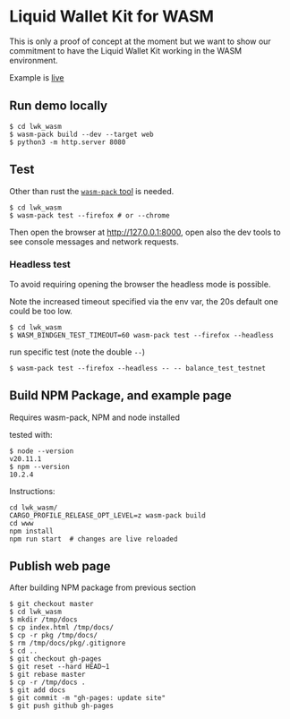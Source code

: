 
# Liquid Wallet Kit for WASM

This is only a proof of concept at the moment but we want to show our commitment to have the 
Liquid Wallet Kit working in the WASM environment.

Example is [live](https://blockstream.github.io/lwk/)

## Run demo locally

```shell
$ cd lwk_wasm
$ wasm-pack build --dev --target web
$ python3 -m http.server 8080
```

## Test

Other than rust the [`wasm-pack` tool](https://rustwasm.github.io/wasm-pack/installer/) is needed.

```shell
$ cd lwk_wasm
$ wasm-pack test --firefox # or --chrome
```

Then open the browser at http://127.0.0.1:8000, open also the dev tools to see console messages and
network requests.

### Headless test

To avoid requiring opening the browser the headless mode is possible.

Note the increased timeout specified via the env var, the 20s default one could be too low.

```
$ cd lwk_wasm
$ WASM_BINDGEN_TEST_TIMEOUT=60 wasm-pack test --firefox --headless
```

run specific test (note the double `--`)

```
$ wasm-pack test --firefox --headless -- -- balance_test_testnet
```

## Build NPM Package, and example page

Requires wasm-pack, NPM and node installed

tested with:

```
$ node --version
v20.11.1
$ npm --version
10.2.4
```

Instructions:

```
cd lwk_wasm/
CARGO_PROFILE_RELEASE_OPT_LEVEL=z wasm-pack build
cd www
npm install
npm run start  # changes are live reloaded
```

## Publish web page

After building NPM package from previous section

```
$ git checkout master
$ cd lwk_wasm
$ mkdir /tmp/docs
$ cp index.html /tmp/docs/
$ cp -r pkg /tmp/docs/
$ rm /tmp/docs/pkg/.gitignore
$ cd ..
$ git checkout gh-pages
$ git reset --hard HEAD~1
$ git rebase master
$ cp -r /tmp/docs .
$ git add docs
$ git commit -m "gh-pages: update site"
$ git push github gh-pages
```
